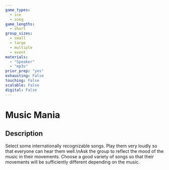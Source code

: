 ```yaml
---
game_types:
  - ice
  - song
game_lengths:
  - short
group_sizes:
  - small
  - large
  - multiple
  - event
materials:
  - "Speaker"
  - "mp3s"
prior_prep: "yes"
exhausting: False
touching: False
scalable: False
digital: False
---
```

# Music Mania

## Description
Select some internationally recognizable songs. Play them very loudly so that everyone can hear them well.\nAsk the group to reflect the mood of the music in their movements. Choose a good variety of songs so that their movements will be sufficiently different depending on the music.
